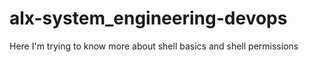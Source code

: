 # alx-system_engineering-devops
Here I'm trying to know more about shell basics and shell permissions 
